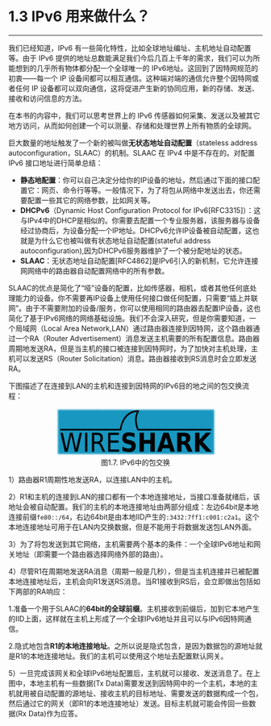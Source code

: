 # 1.3 IPv6 用来做什么？
------

我们已经知道，IPv6 有一些简化特性，比如全球地址编址、主机地址自动配置等。由于 IPv6 提供的地址总数能满足我们今后几百上千年的需求，我们可以为所能想到的几乎所有物体都分配一个全球唯一的 IPv6地址。这回到了因特网规范的初衷——每一个 IP 设备间都可以相互通信。这种端对端的通信允许整个因特网或者任何 IP 设备都可以双向通信，这将促进产生新的协同应用，新的存储、发送、接收和访问信息的方法。

在本书的内容中，我们可以思考世界上的 IPv6 传感器如何采集、发送以及被其它地方访问，从而如何创建一个可以测量、存储和处理世界上所有物质的全球网。

巨大数量的地址触发了一个新的被叫做**无状态地址自动配置**（stateless
address autoconfiguration，SLAAC）的机制。SLAAC 在 IPv4 中是不存在的。对配置 IPv6 接口地址进行简单总结：
* **静态地配置**：你可以自己决定分给你的IP设备的地址，然后通过下面的接口配置它：网页、命令行等等。一般情况下，为了将包从网络中发送出去，你还需要配置一些其它的网络参数，比如网关等。
* **DHCPv6**（Dynamic Host Configuration Protocol for IPv6[RFC3315]）：这与IPv4中的DHCP是相似的。你需要去配置一个专业服务器，该服务器与设备经过协商后，为设备分配一个IP地址。DHCPv6允许IP设备被自动配置，这也就是为什么它也被叫做有状态地址自动配置(stateful address autoconfiguration),因为DHCPv6服务器维护了一个被分配地址的状态。
* **SLAAC**：无状态地址自动配置[RFC4862]是IPv6引入的新机制，它允许连接网网络中的路由器自动配置网络中的所有参数。

SLAAC的优点是简化了“哑”设备的配置，比如传感器，相机，或者其他任何底处理能力的设备。你不需要再IP设备上使用任何接口做任何配置，只需要“插上并联网”。由于不需要附加的设备/服务，你可以使用相同的路由器去配置IP设备，这也简化了基于IPv6网络的网络基础设施。我们不会深入研究，但是你需要知道，一个局域网（Local Area Network,LAN）通过路由器连接到因特网，这个路由器通过一个RA（Router Advertisement）消息发送主机需要的所有配置信息。路由器周期地发送RA，但是当主机的接口被连接到因特网时，为了加快对主机处理，主机可以发送RS（Router Solicitation）消息。路由器接收到RS消息时会立即发送RA。

下图描述了在连接到LAN的主机和连接到因特网的IPv6目的地之间的包交换流程：


<center>
<img src="images/iot_in_five_days/1/image007.png" />
</center>
<center>
图1.7. IPv6中的包交换
</center>

1）路由器R1周期性地发送RA，以连接LAN中的主机。

2）R1和主机的连接到LAN的接口都有一个本地连接地址，当接口准备就绪后，该地址会被自动配置。我们的主机的本地连接地址由两部分组成：左边64bit是本地连接前缀```fe80::/64```，右边64bit是由本地IID产生的```:3432:7ff1:c001:c2a1```。这个本地连接地址可用于在LAN内交换数据，但是不能用于将数据发送包LAN外面。

3）为了将包发送到其它网络，主机需要两个基本的条件：一个全球IPv6地址和网关地址（即需要一个路由器选择网络外部的路由）。

4）尽管R1在周期地发送RA消息（周期一般是几秒），但是当主机连接并已被配置本地连接地址后，主机会向R1发送RS消息。当R1接收到RS后，会立即做出包括如下两部的RA响应：

1.准备一个用于SLAAC的**64bit的全球前缀**。主机接收到前缀后，加到它本地产生的IID上面，这样就在主机上形成了一个全球IPv6地址并且可以与IPv6因特网通信。

2.隐式地包含**R1的本地连接地址**。之所以说是隐式包含，是因为数据包的源地址就是R1的本地连接地址。我们的主机可以使用这个地址去配置默认网关。

5）一旦完成该网关和全球IPv6地址配置后，主机就可以接收、发送消息了。在上图中，本地主机有一些数据(Tx Data)需要发送到因特网中的一个主机，本地的主机就用被自动配置的源地址、接收主机的目标地址、需要发送的数据构成一个包，然后通过它的网关（即R1的本地连接地址）发送。目标主机就可能会传回一些数据(Rx Data)作为应答。
